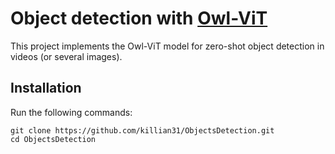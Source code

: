 # Object detection with [Owl-ViT](https://github.com/google-research/scenic/tree/main/scenic/projects/owl_vit)

This project implements the Owl-ViT model for zero-shot object detection in videos (or several images).

## Installation

Run the following commands:
```
git clone https://github.com/killian31/ObjectsDetection.git
cd ObjectsDetection
```
